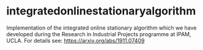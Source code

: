 # integratedonlinestationaryalgorithm
Implementation of the integrated online stationary algorithm which we have developed during the Research in Industrial Projects programme at IPAM, UCLA. For details see: https://arxiv.org/abs/1911.07409
